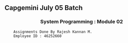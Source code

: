 ## Capgemini July 05 Batch
### <p align="center"> System Programming : Module 02</p>

		Assignments Done By Rajesh Kannan M.
		Employee ID : 46252660
